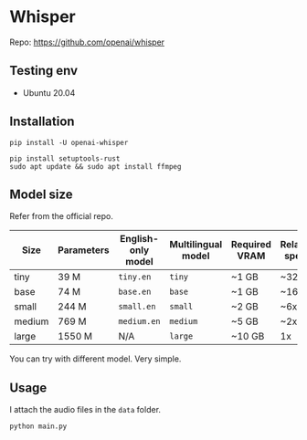 # Whisper

Repo: https://github.com/openai/whisper

## Testing env 

- Ubuntu 20.04

## Installation 

```
pip install -U openai-whisper

pip install setuptools-rust
sudo apt update && sudo apt install ffmpeg
```


## Model size

Refer from the official repo.

| Size   | Parameters | English-only model | Multilingual model | Required VRAM | Relative speed |
| ------ | ---------- | ------------------ | ------------------ | ------------- | -------------- |
| tiny   | 39 M       | `tiny.en`          | `tiny`             | ~1 GB         | ~32x           |
| base   | 74 M       | `base.en`          | `base`             | ~1 GB         | ~16x           |
| small  | 244 M      | `small.en`         | `small`            | ~2 GB         | ~6x            |
| medium | 769 M      | `medium.en`        | `medium`           | ~5 GB         | ~2x            |
| large  | 1550 M     | N/A                | `large`            | ~10 GB        | 1x             |

You can try with different model. Very simple.

## Usage


I attach the audio files in the `data` folder.
```
python main.py
```

